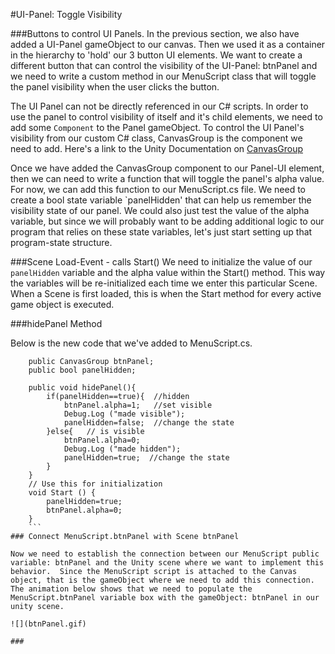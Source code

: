 #UI-Panel: Toggle Visibility

###Buttons to control UI Panels.
In the previous section, we also have added a UI-Panel gameObject to our canvas.  Then we used it as a container in the hierarchy to 'hold' our 3 button UI elements. We want to create a different button that can control the visibility of the UI-Panel:  btnPanel and we need to write a custom method in our MenuScript class that will toggle the panel visibility when the user clicks the button. 

The UI Panel can not be directly referenced in our C# scripts.  In order to use the panel to control visibility of itself and it's child elements, we need to add some ``Component`` to the Panel gameObject.  To control the UI Panel's visibility from our custom C# class, CanvasGroup is the component we need to add.  Here's a link to the Unity Documentation on [CanvasGroup](http://docs.unity3d.com/Manual/class-CanvasGroup.html)

Once we have added the CanvasGroup component to our Panel-UI element, then we can need to write a function that will toggle the panel's alpha value.  For now, we can add this function to our MenuScript.cs file.  We need to create a bool state variable `panelHidden' that can help us remember the visibility state of our panel.  We could also just test the value of the alpha variable, but since we will probably want to be adding additional logic to our program that relies on these state variables, let's just start setting up that program-state structure.  

###Scene Load-Event - calls Start()
We need to initialize the value of our `panelHidden` variable and the alpha value within the Start() method.  This way the variables will be re-initialized each time we enter this particular Scene. When a Scene is first loaded, this is when the Start method for every active game object is executed.

###hidePanel Method

Below is the new code that we've added to MenuScript.cs.  
```
    public CanvasGroup btnPanel;
	public bool panelHidden;
	
	public void hidePanel(){
		if(panelHidden==true){  //hidden
			btnPanel.alpha=1;   //set visible
			Debug.Log ("made visible");
			panelHidden=false;  //change the state
		}else{   // is visible 
			btnPanel.alpha=0;
			Debug.Log ("made hidden");
			panelHidden=true;  //change the state
		}
	}
	// Use this for initialization
	void Start () {
		panelHidden=true;
		btnPanel.alpha=0;
	}
	```
### Connect MenuScript.btnPanel with Scene btnPanel

Now we need to establish the connection between our MenuScript public variable: btnPanel and the Unity scene where we want to implement this behavior.  Since the MenuScript script is attached to the Canvas object, that is the gameObject where we need to add this connection.  The animation below shows that we need to populate the MenuScript.btnPanel variable box with the gameObject: btnPanel in our unity scene.

![](btnPanel.gif)

### 

